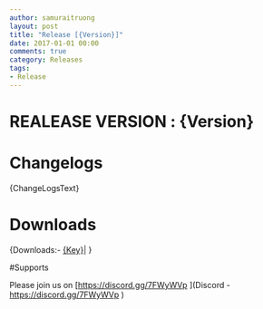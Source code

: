 ```yaml
---
author: samuraitruong
layout: post
title: "Release [{Version}]"
date: 2017-01-01 00:00
comments: true
category: Releases
tags:
- Release
---
```


# REALEASE VERSION : {Version}

# Changelogs
{ChangeLogsText}

# Downloads
{Downloads:- [{Key}]({Value})|
}


#Supports

Please join us on [https://discord.gg/7FWyWVp ](Discord - https://discord.gg/7FWyWVp )